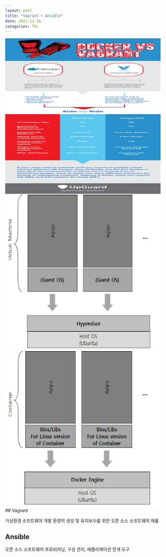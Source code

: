 ```yaml
---
layout: post
title: "Vagrant + Ansible"
date: 2021-12-16
categories: TIL
---
```


<img src="https://raw.githubusercontent.com/Action2theFuture/Action2theFuture.github.io/main/_posts/Images/docker-vs-vagrant.png" width="500" height="500">

<img src="https://raw.githubusercontent.com/Action2theFuture/Action2theFuture.github.io/main/_posts/Images/vagrant-diagram.png" width="500" height="500">

<img src="https://raw.githubusercontent.com/Action2theFuture/Action2theFuture.github.io/main/_posts/Images/docker-diagram.png" width="500" height="500">
## Vagrant

가상환경 소프트웨어 개발 환경의 생성 및 유지보수를 위한 오픈 소스 소프트웨어 제품

## Ansible

오픈 소스 소프트웨어 프로비저닝, 구성 관리, 애플리케이션 전개 도구
